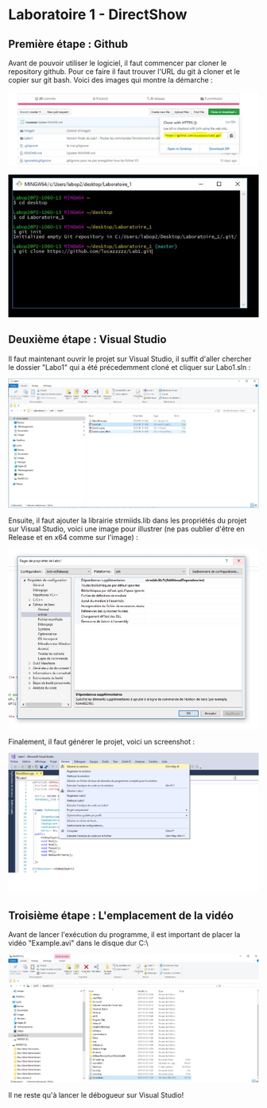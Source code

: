 # Laboratoire 1 - DirectShow

## Première étape : Github

Avant de pouvoir utiliser le logiciel, il faut commencer par cloner le repository github. Pour ce faire il faut trouver l'URL du git à cloner et le copier sur git bash. Voici des images qui montre la démarche : 


![Screenshot #1](https://github.com/lucazzzzz/Lab1/blob/master/Images/Screenshot1.JPG)

![Screenshot #2](https://github.com/lucazzzzz/Lab1/blob/master/Images/Screenshot2.JPG)


## Deuxième étape : Visual Studio

Il faut maintenant ouvrir le projet sur Visual Studio, il suffit d'aller chercher le dossier "Labo1" qui a été précedemment cloné et cliquer sur Labo1.sln :


![Screenshot #3](https://github.com/lucazzzzz/Lab1/blob/master/Images/Screenshot3.JPG)


Ensuite, il faut ajouter la librairie strmiids.lib dans les propriétés du projet sur Visual Studio, voici une image pour illustrer (ne pas oublier d'être en Release et en x64 comme sur l'image) :


![Screenshot #4](https://github.com/lucazzzzz/Lab1/blob/master/Images/Screenshot4.JPG)

Finalement, il faut générer le projet, voici un screenshot :


![Screenshot #5](https://github.com/lucazzzzz/Lab1/blob/master/Images/Screenshot5.png)


## Troisième étape : L'emplacement de la vidéo

Avant de lancer l'exécution du programme, il est important de placer la vidéo "Example.avi" dans le disque dur C:\

![Screenshot #6](https://github.com/lucazzzzz/Lab1/blob/master/Images/Screenshot6.JPG)


Il ne reste qu'à lancer le débogueur sur Visual Studio!








